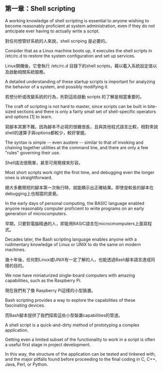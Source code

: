 第一章：Shell scripting
---

A working knowledge of shell scripting is essential to anyone wishing to become reasonably proficient 
at system administration, even if they do not anticipate ever having to actually write a script. 

對任何想管好系統的人來說，shell scriping 是必要的。

Consider that as a Linux machine boots up, it executes the shell scripts in /etc/rc.d 
to restore the system configuration and set up services.

Linux開機後，它會執行 /etc/rc.d 目錄下的shell scripts，藉以載入系統設定值以及啟動相關系統服務。

A detailed understanding of these startup scripts is important for analyzing the behavior of a system, 
and possibly modifying it.

若想分析或改變系統的行為，則對這些啟動 scripts 的了解是相當重要的。

The craft of scripting is not hard to master, since scripts can be built in bite-sized sections and there is only a fairly small set of shell-specific operators and options [1] to learn. 

寫腳本其實不難。因為腳本不必寫的很雜很長，且與其他程式語言比較，相對來說shell的運算子與options都較少，較好掌握。

The syntax is simple -- even austere -- similar to that of invoking and chaining together utilities at the command line, and there are only a few "rules" governing their use. 

Shell語法很簡單，甚至可用簡樸來形容。

Most short scripts work right the first time, and debugging even the longer ones is straightforward.

絕大多數簡短的腳本第一次執行時，就能顯示出正確結果。即使是較長的腳本在debugging上也相當的直覺。

In the early days of personal computing, the BASIC language enabled anyone reasonably computer proficient to write programs on an early generation of microcomputers. 

早期，只要對電腦精通的人，即能用BASIC語言在microcmomputers上面寫程式。
 
Decades later, the Bash scripting language enables anyone with a rudimentary knowledge of Linux or UNIX to do the same on modern machines.

幾十年後，任何對Linux或UNIX有一定了解的人，也能透過Bash腳本語言達成同樣的目的。

We now have miniaturized single-board computers with amazing capabilities, such as the Raspberry Pi.

現在我們有了像 Raspberry Pi這樣的小型裝置。

Bash scripting provides a way to explore the capabilities of these fascinating devices.

而Bash腳本提供了我們探索這些小型裝置capabilities的管道。

A shell script is a quick-and-dirty method of prototyping a complex application. 

Getting even a limited subset of the functionality to work in a script is often a useful first stage in project development. 

In this way, the structure of the application can be tested and tinkered with, and the major pitfalls found before proceeding to the final coding in C, C++, Java, Perl, or Python.
